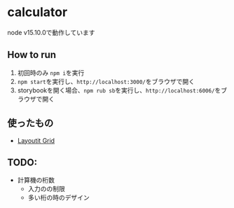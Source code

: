 # calculator

node v15.10.0で動作しています

## How to run
1. 初回時のみ `npm i`を実行
2. `npm start`を実行し、`http://localhost:3000/`をブラウザで開く
3. storybookを開く場合、`npm rub sb`を実行し、`http://localhost:6006/`をブラウザで開く

## 使ったもの
- [Layoutit Grid](https://grid.layoutit.com/)

## TODO:
- 計算機の桁数
  - 入力のの制限
  - 多い桁の時のデザイン
